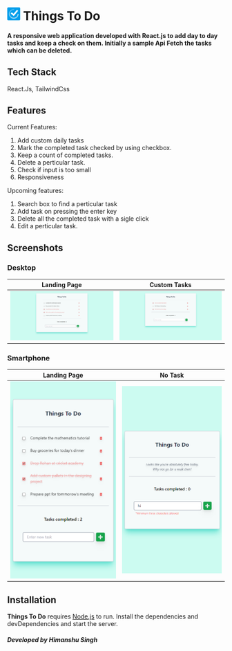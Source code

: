 # <img src="./public/images/favicon.png" width="30px"> Things To Do


#### A responsive web application developed with React.js to add day to day tasks and keep a check on them. Initially a sample Api Fetch the tasks which can be deleted.

## Tech Stack
 React.Js, TailwindCss


## Features

Current Features:
1. Add custom daily tasks
2. Mark the completed task checked by using checkbox.
3. Keep a count of completed tasks.
4. Delete a perticular task.
5. Check if input is too small
6. Responsiveness

Upcoming features:
1. Search box to find a perticular task
2. Add task on pressing the enter key
3. Delete all the completed task with a sigle click
4. Edit a perticular task.



## Screenshots

### Desktop

Landing Page             |  Custom Tasks               
:-------------------------:|:-------------------------:
![](./public/images/pclanding.png)  |  ![](./public/images/pccustom.png) 


### Smartphone

Landing Page             |  No Task               
:-------------------------:|:-------------------------:
![](./public/images/moblanding.png)  |  ![](./public/images/mobnotask.png) | ![]()


## Installation

**Things To Do** requires [Node.js](https://nodejs.org/) to run.
Install the dependencies and devDependencies and start the server.

#### **_Developed by Himanshu Singh_**
